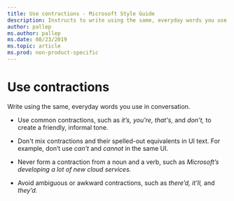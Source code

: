 ```yaml
---
title: Use contractions - Microsoft Style Guide
description: Instructs to write using the same, everyday words you use in conversation. Use common contractions, such as it’s, to create a friendly, informal tone.
author: pallep
ms.author: pallep
ms.date: 08/23/2019
ms.topic: article
ms.prod: non-product-specific
---
```


# Use contractions

Write using the same, everyday words you use in conversation. 

  - Use common contractions, such as *it’s, you’re, that's,* and *don’t,* to create a friendly, informal tone.  
  
  - Don't mix contractions and their spelled-out equivalents in UI text. For example, don’t use *can’t* and *cannot* in the same UI.  
  
  - Never form a contraction from a noun and a verb, such as *Microsoft’s developing a lot of new cloud services.*  
  
  - Avoid ambiguous or awkward contractions, such as *there’d, it’ll,* and *they’d.*
